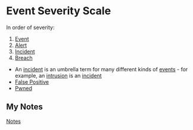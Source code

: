 # Event Severity Scale
In order of severity:
1. [Event](event.md)
2. [Alert](alert.md)
3. [Incident](incident.md)
4. [Breach](breach.md)

- An [incident](incident.md) is an umbrella term for many different kinds of [events](event.md) - for example, an [intrusion](intrusion.md) is an [incident](incident.md)
- [False Positive](false-positive.md)
- [Pwned](pwned.md)
## My Notes
[Notes](mynotes/event-severity-scale-notes.md)
